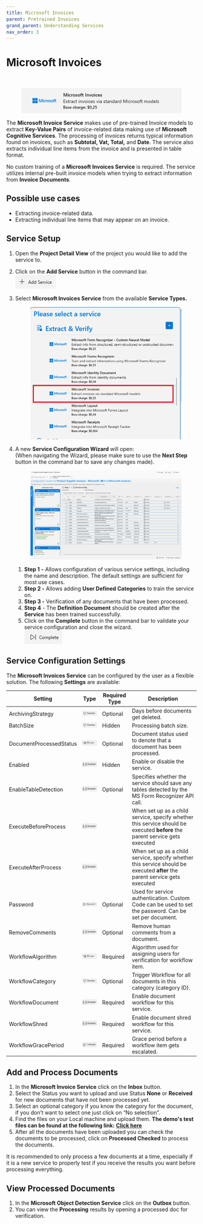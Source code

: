 ```yaml
---
title: Microsoft Invoices
parent: Pretrained Invoices
grand_parent: Understanding Services
nav_order: 3
---
```


# Microsoft Invoices

​

<figure><img src="../../.gitbook/assets/image (28) (1).png" alt=""><figcaption></figcaption></figure>

The ​**Microsoft Invoice Service** makes use of pre-trained Invoice models to extract **Key-Value Pairs** of invoice-related data making use of **Microsoft Cognitive Services**. The processing of invoices returns typical information found on invoices, such as **Subtotal, Vat, Total,** and **Date**. The service also extracts individual line items from the invoice and is presented in table format.

No custom training of a **Microsoft Invoices Service** is required. The service utilizes internal pre-built invoice models when trying to extract information from **Invoice Documents**.

## Possible use cases <a href="#possible-use-cases" id="possible-use-cases"></a>

* Extracting invoice-related data.
* Extracting individual line items that may appear on an invoice.

## Service Setup

1. Open the **Project Detail View** of the project you would like to add the service to.
2. Click on the **Add Service** button in the command bar.\
   ![](<../../.gitbook/assets/image (82) (1).png>)
3.  Select **Microsoft Invoices Service** from the available **Service Types.**

    <figure><img src="../../.gitbook/assets/image (27).png" alt=""><figcaption></figcaption></figure>
4.  A new **Service Configuration Wizard** will open:\
    (When navigating the Wizard, please make sure to use the **Next Step** button in the command bar to save any changes made).



    <figure><img src="../../.gitbook/assets/image (3).png" alt=""><figcaption></figcaption></figure>

    1. **Step 1** **-** Allows configuration of various service settings, including the name and description. The default settings are sufficient for most use cases.
    2. **Step 2 -** Allows adding **User Defined Categories** to train the service on.
    3. **Step 3 -** Verification of any documents that have been processed.
    4. **Step 4** - The **Definition Document** should be created after the **Service** has been trained successfully.
    5. Click on the **Complete** button in the command bar to validate your service configuration and close the wizard.\
       ![](<../../.gitbook/assets/image (84) (1).png>)

## Service Configuration Settings

The **Microsoft Invoices Service** can be configured by the user as a flexible solution. The following **Settings** are available:

| Setting                 | Type                                            | Required Type | Description                                                                                                                 |
| ----------------------- | ----------------------------------------------- | ------------- | --------------------------------------------------------------------------------------------------------------------------- |
| ArchivingStrategy       | ![](<../../.gitbook/assets/image (14) (6).png>) | Optional      | Days before documents get deleted.                                                                                          |
| BatchSize               | ![](<../../.gitbook/assets/image (5).png>)      | Hidden        | Processing batch size.                                                                                                      |
| DocumentProcessedStatus | ![](<../../.gitbook/assets/image (6) (4).png>)  | Optional      | Document status used to denote that a document has been processed.                                                          |
| Enabled                 | ![](<../../.gitbook/assets/image (15).png>)     | Hidden        | Enable or disable the service.                                                                                              |
| EnableTableDetection    | ![](<../../.gitbook/assets/image (4).png>)      | Optional      | Specifies whether the service should save any tables detected by the MS Form Recognizer API call.                           |
| ExecuteBeforeProcess    | ![](<../../.gitbook/assets/image (18).png>)     |               | When set up as a child service, specify whether this service should be executed **before** the parent service gets executed |
| ExecuteAfterProcess     | ![](<../../.gitbook/assets/image (21).png>)     |               | When set up as a child service, specify whether this service should be executed **after** the parent service gets executed  |
| Password                | ![](<../../.gitbook/assets/image (3) (5).png>)  | Optional      | Used for service authentication. Custom Code can be used to set the password. Can be set per document.                      |
| RemoveComments          | ![](<../../.gitbook/assets/image (11).png>)     | Optional      | Remove human comments from a document.                                                                                      |
| WorkflowAlgorithm       | ![](<../../.gitbook/assets/image (2) (7).png>)  | Required      | Algorithm used for assigning users for verification for workflow item.                                                      |
| WorkflowCategory        | ![](<../../.gitbook/assets/image (5).png>)      | Optional      | Trigger Workflow for all documents in this category (category ID).                                                          |
| WorkflowDocument        | ![](<../../.gitbook/assets/image (10) (6).png>) | Required      | Enable document workflow for this service.                                                                                  |
| WorkflowShred           | ![](<../../.gitbook/assets/image (17).png>)     | Required      | Enable document shred workflow for this service.                                                                            |
| WorkflowGracePeriod     | ![](<../../.gitbook/assets/image (13) (6).png>) | Required      | Grace period before a workflow item gets escalated.                                                                         |

## Add and Process Documents <a href="#add-and-process-documents" id="add-and-process-documents"></a>

1. In the **Microsoft Invoice Service** click on the **Inbox** button.
2. Select the Status you want to upload and use Status **None** or **Received** for new documents that have not been processed yet.
3. Select an optional category if you know the category for the document, if you don’t want to select one just click on “No selection”.
4. Find the files on your Local machine and upload them. **The demo's test files can be found at the following link:** [**Click here**](https://docs.aiforged.com/DemoDocuments/ABBYY%20Classification%20%20Testing.zip)​
5. After all the documents have been uploaded you can check the documents to be processed, click on **Processed Checked** to process the documents.

It is recommended to only process a few documents at a time, especially if it is a new service to properly test if you receive the results you want before processing everything.

## View Processed Documents <a href="#view-processed-documents" id="view-processed-documents"></a>

1. In the **Microsoft Object Detection Service** click on the **Outbox** button.
2. You can view the **Processing** results by opening a processed doc for verification.

